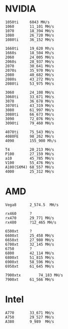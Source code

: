 # NVIDIA
`1050ti		6043 MH/s`<br>
`1060		11_101 MH/s`<br>
`1070		18_394 MH/s`<br>
`1080		26_720 MH/s`<br>
`1080ti		36_152 MH/s`<br>

`1660ti		19_620 Mh/s`<br>
`1660s		18_504 Mh/s`<br>
`2060		24_005 MH/s`<br>
`2060s		28_937 MH/s`<br>
`2070		30_641 MH/s`<br>
`2070s		35_970 MH/s`<br>
`2080		40_682 MH/s`<br>
`2080s		43_272 MH/s`<br>
`2080ti		53_975 MH/s`<br>

`3060		24_108 MH/s`<br>
`3060ti		33_671 MH/s`<br>
`3070		36_678 MH/s`<br>
`3070ti		43_319 MH/s`<br>
`3080		61_997 MH/s`<br>
`3080ti		66_673 MH/s`<br>
`3090		72_076 MH/s`<br>
`3090ti		79_460 MH/s`<br>

`4070ti		75_543 MH/s`<br>
`4080FE		98_262 MH/s`<br>
`4090		155_900 Mh/s`<br>

`T4			20_213 MH/s`<br>
`P100		27_159 MH/s`<br>
`a10		45_785 MH/s`<br>
`V100		55_476 MH/s`<br>
`A100(SXM4)	68_557 MH/s`<br>
`4000		25_312 MH/s`<br>



# AMD
`Vega8		2_574.5	 MH/s`<br>

`rx460		?`<br>
`rx470		29_771 MH/s`<br>
`rx480		?12_465 MH/s`<br>

`6500xt		?`<br>
`6600xt		25_458 MH/s`<br>
`6650xt		27_980 MH/s`<br>
`6700xt		32_145 MH/s`<br>
`6750		?`<br>
`6800		42_114 MH/s `<br>
`6800xt		51_815 MH/s `<br>
`6900xt		58_596 MH/s `<br>
`6950xt		61_645 MH/s`<br>

`7900xtx		74_183 MH/s`<br>
`7900xt		61_566 MH/s`<br>



# Intel
`A770		33_671 MH/s`<br>
`A750		29_527 MH/s`<br>
`A380		9_989  MH/s`<br>

